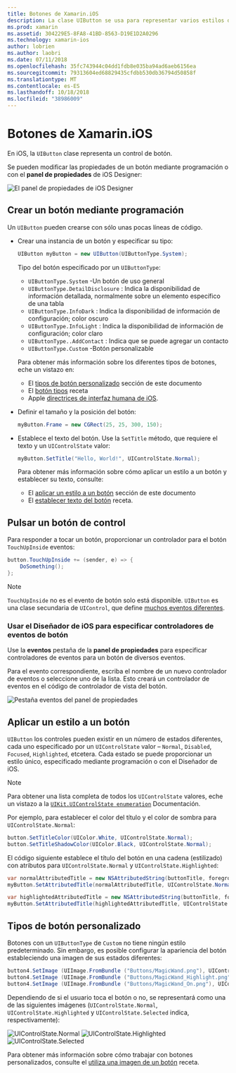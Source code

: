 ```yaml
---
title: Botones de Xamarin.iOS
description: La clase UIButton se usa para representar varios estilos diferentes del botón en las pantallas de iOS. Esta guía presentan las distintas opciones para trabajar con los botones de iOS.
ms.prod: xamarin
ms.assetid: 304229E5-8FA8-41BD-8563-D19E1D2A0296
ms.technology: xamarin-ios
author: lobrien
ms.author: laobri
ms.date: 07/11/2018
ms.openlocfilehash: 35fc743944c04dd1fdb8e035ba94ad6aeb6156ea
ms.sourcegitcommit: 79313604ed68829435cfdbb530db36794d50858f
ms.translationtype: MT
ms.contentlocale: es-ES
ms.lasthandoff: 10/18/2018
ms.locfileid: "38986009"
---
```

# <a name="buttons-in-xamarinios"></a>Botones de Xamarin.iOS

En iOS, la `UIButton` clase representa un control de botón.

Se pueden modificar las propiedades de un botón mediante programación o con el **panel de propiedades** de iOS Designer:

![El panel de propiedades de iOS Designer](buttons-images/properties.png "el panel de propiedades del Diseñador de iOS")

## <a name="creating-a-button-programmatically"></a>Crear un botón mediante programación

Un `UIButton` pueden crearse con sólo unas pocas líneas de código.

- Crear una instancia de un botón y especificar su tipo:

  ```csharp
  UIButton myButton = new UIButton(UIButtonType.System);
  ```

  Tipo del botón especificado por un `UIButtonType`:

  - `UIButtonType.System` -Un botón de uso general
  - `UIButtonType.DetailDisclosure` : Indica la disponibilidad de información detallada, normalmente sobre un elemento específico de una tabla
  - `UIButtonType.InfoDark` : Indica la disponibilidad de información de configuración; color oscuro
  - `UIButtonType.InfoLight` : Indica la disponibilidad de información de configuración; color claro
  - `UIButtonType..AddContact` : Indica que se puede agregar un contacto
  - `UIButtonType.Custom` -Botón personalizable

  Para obtener más información sobre los diferentes tipos de botones, eche un vistazo en:
  
  - El [tipos de botón personalizado](#custom-button-types) sección de este documento
  - El [botón tipos](https://github.com/xamarin/recipes/tree/master/Recipes/ios/standard_controls/buttons/create_different_types_of_buttons) receta
  - Apple [directrices de interfaz humana de iOS](https://developer.apple.com/design/human-interface-guidelines/ios/controls/buttons/).

- Definir el tamaño y la posición del botón:

  ```csharp
  myButton.Frame = new CGRect(25, 25, 300, 150);
  ```

- Establece el texto del botón. Use la `SetTitle` método, que requiere el texto y un `UIControlState` valor:

  ```csharp
  myButton.SetTitle("Hello, World!", UIControlState.Normal);
  ```

  Para obtener más información sobre cómo aplicar un estilo a un botón y establecer su texto, consulte:

  - El [aplicar un estilo a un botón](#styling-a-button) sección de este documento
  - El [establecer texto del botón](https://github.com/xamarin/recipes/tree/master/Recipes/ios/standard_controls/buttons/set_button_text) receta.

## <a name="handling-a-button-tap"></a>Pulsar un botón de control

Para responder a tocar un botón, proporcionar un controlador para el botón `TouchUpInside` eventos:

```csharp
button.TouchUpInside += (sender, e) => {
    DoSomething();
};
```

> [!NOTE]
> `TouchUpInside` no es el evento de botón solo está disponible. `UIButton` es una clase secundaria de `UIControl`, que define [muchos eventos diferentes](https://developer.xamarin.com/api/type/UIKit.UIControlEvent/).

### <a name="using-the-ios-designer-to-specify-button-event-handlers"></a>Usar el Diseñador de iOS para especificar controladores de eventos de botón

Use la **eventos** pestaña de la **panel de propiedades** para especificar controladores de eventos para un botón de diversos eventos.

Para el evento correspondiente, escriba el nombre de un nuevo controlador de eventos o seleccione uno de la lista. Esto creará un controlador de eventos en el código de controlador de vista del botón.

![Pestaña eventos del panel de propiedades](buttons-images/image1.png "pestaña eventos del panel de propiedades")

## <a name="styling-a-button"></a>Aplicar un estilo a un botón

`UIButton` los controles pueden existir en un número de estados diferentes, cada uno especificado por un `UIControlState` valor – `Normal`, `Disabled`, `Focused`, `Highlighted`, etcetera. Cada estado se puede proporcionar un estilo único, especificado mediante programación o con el Diseñador de iOS.

> [!NOTE]
> Para obtener una lista completa de todos los `UIControlState` valores, eche un vistazo a la [`UIKit.UIControlState enumeration`](https://developer.xamarin.com/api/type/UIKit.UIControlState/)
> Documentación.

Por ejemplo, para establecer el color del título y el color de sombra para `UIControlState.Normal`:

```csharp
button.SetTitleColor(UIColor.White, UIControlState.Normal);
button.SetTitleShadowColor(UIColor.Black, UIControlState.Normal);
```

El código siguiente establece el título del botón en una cadena (estilizado) con atributos para `UIControlState.Normal` y `UIControlState.Highlighted`:

```csharp
var normalAttributedTitle = new NSAttributedString(buttonTitle, foregroundColor: UIColor.Blue, strikethroughStyle: NSUnderlineStyle.Single);
myButton.SetAttributedTitle(normalAttributedTitle, UIControlState.Normal);

var highlightedAttributedTitle = new NSAttributedString(buttonTitle, foregroundColor: UIColor.Green, strikethroughStyle: NSUnderlineStyle.Thick);
myButton.SetAttributedTitle(highlightedAttributedTitle, UIControlState.Highlighted);
```

## <a name="custom-button-types"></a>Tipos de botón personalizado

Botones con un `UIButtonType` de `Custom` no tiene ningún estilo predeterminado. Sin embargo, es posible configurar la apariencia del botón estableciendo una imagen de sus estados diferentes:

```csharp
button4.SetImage (UIImage.FromBundle ("Buttons/MagicWand.png"), UIControlState.Normal);
button4.SetImage (UIImage.FromBundle ("Buttons/MagicWand_Highlight.png"), UIControlState.Highlighted);
button4.SetImage (UIImage.FromBundle ("Buttons/MagicWand_On.png"), UIControlState.Selected);
```

Dependiendo de si el usuario toca el botón o no, se representará como una de las siguientes imágenes (`UIControlState.Normal`, `UIControlState.Highlighted` y `UIControlState.Selected` indica, respectivamente):

![UIControlState.Normal](buttons-images/image22.png "UIControlState.Normal")
![UIControlState.Highlighted](buttons-images/image23.png "UIControlState.Highlighted") 
 ![UIControlState.Selected](buttons-images/image24.png "UIControlState.Selected")

Para obtener más información sobre cómo trabajar con botones personalizados, consulte el [utiliza una imagen de un botón](https://github.com/xamarin/recipes/tree/master/Recipes/ios/standard_controls/buttons/use_an_image_for_a_button) receta.

